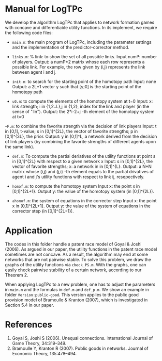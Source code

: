 # Manual for LogTPc
We develop the algorithm LogTPc that applies to network formation games with concave and differentiable utility functions.
In its implement, we require the following code files:

- `main.m`: the main program of LogTPc, including the parameter settings and the
implementation of the predictor-corrector method.
- `links.m`: % link: to show the set of all possible links.
	 Input numP: number of players. 
	 Output: a numP*2 matrix whose each row represents a possible link. For
 	example, the row given by (i,j) represents the link between agent i and j. 

- `init.m`:  to search for the starting point of the homotopy path
 Input: none
 Output: a 2L*1 vector y such that [y;0] is the starting point of the
 homotopy path

- `u0.m`: to compute the elements of the homotopy system at t=0
  Input: x: link strength; i in {1,2..L},j in {1,2}, index for the link and player (in the sense of "lin").
 Output: the 2*i-2+j -th element of the homotopy system at t=0

-`F.m`: to combine the favorite strength via the decision of link players
 Input: t in [0,1], t-value; s in [0,1]^{2L}, the vector of favorite
 strengths; p in [0,1]^{3L}, the prior.
 Output: y in [0,1]^L, a network derived from the decision of link
 players (by combining the favorite strengths of different agents upon the same link).

- `def.m`: To compute the partial deriatives of the utility functions at point s in [0,1]^{2L} with
 respect to a given network x
 Input: s in [0,1]^{2L}, the vector of favorite strengths; x: a network in
 in [0,1]^{L}.
 Output: a N*N matrix whose (i,j) and (j,i) -th element equals to the
 partial drivatives of agent i and j's utility functions with respect to
 link ij, resepectively.

- `homof.m`: to compute the homotopy system
 Input x: the point x in [0,1]^{2L+1}.
 Output y: the value of the homotopy system (in [0,1]^{2L}).

- `ahomof.m`: the system of equations in the corrector step
 Input x: the point x in [0,1]^{2L+1}.
 Output y: the value of the system of equations in the corrector step (in [0,1]^{2L+1}).



# Application
The codes in this folder handle a patent race model of Goyal & Joshi (2006). As argued in our paper, the utility functions in the patent race model sometimes are not concave. As a result, the algorithm may end at some networks that are not pairwise stable. To solve this problem, we draw the graphs of the utility functions via `check_PS.m`. With the graphs, one can easily check pairwise stability of a certain network, according to our Theorem 2.

When applying LogTPc to a new problem, one has to adjust the parameters in `main.m` and the formulas in `def.m` and `def_p.m`. We show an example in folder  `Version:public-good`. This version applies to the public good provision model of Bramoulle & Kranton (2007), which is investigated in Section 5.4 in our paper. 



# References
1. Goyal S, Joshi S (2006). Unequal connections. International Journal of Game Theory, 34:319–349.
2. Bramoulle Y, Kranton R (2007). Public goods in networks. Journal of Economic Theory, 135:478–494.

